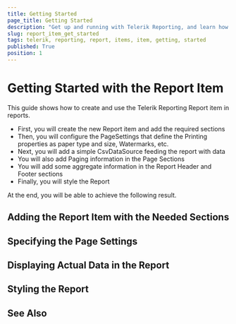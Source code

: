 ```yaml
---
title: Getting Started
page_title: Getting Started
description: "Get up and running with Telerik Reporting, and learn how to create and use the Report item in reports."
slug: report_item_get_started
tags: telerik, reporting, report, items, item, getting, started
published: True
position: 1
---
```


# Getting Started with the Report Item

This guide shows how to create and use the Telerik Reporting Report item in reports. 

* First, you will create the new Report item and add the required sections 
* Then, you will configure the PageSettings that define the Printing properties as paper type and size, Watermarks, etc. 
* Next, you will add a simple CsvDataSource feeding the report with data 
* You will also add Paging information in the Page Sections
* You will add some aggregate information in the Report Header and Footer sections
* Finally, you will style the Report

At the end, you will be able to achieve the following result. 



## Adding the Report Item with the Needed Sections


## Specifying the Page Settings 


## Displaying Actual Data in the Report


## Styling the Report


## See Also
 
